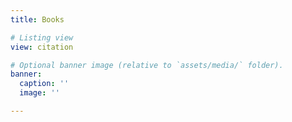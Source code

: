 ```yaml
---
title: Books

# Listing view
view: citation

# Optional banner image (relative to `assets/media/` folder).
banner:
  caption: ''
  image: ''

---
```


